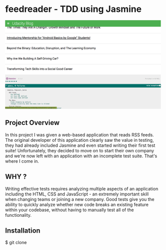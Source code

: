 # feedreader - TDD using Jasmine

![](img/ScreenShot.png)

## Project Overview
In this project I was given a web-based application that reads RSS feeds. The original developer of this application clearly saw the value in testing, they had already included Jasmine and even started writing their first test suite! Unfortunately, they decided to move on to start their own company and we're now left with an application with an incomplete test suite. That's where I come in.


## WHY ?
Writing effective tests requires analyzing multiple aspects of an application including the HTML, CSS and JavaScript - an extremely important skill when changing teams or joining a new company.
Good tests give you the ability to quickly analyze whether new code breaks an existing feature within your codebase, without having to manually test all of the functionality.

## Installation

$ git clone 

